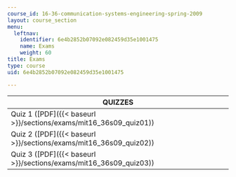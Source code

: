 ```yaml
---
course_id: 16-36-communication-systems-engineering-spring-2009
layout: course_section
menu:
  leftnav:
    identifier: 6e4b2852b07092e082459d35e1001475
    name: Exams
    weight: 60
title: Exams
type: course
uid: 6e4b2852b07092e082459d35e1001475

---
```


| QUIZZES |
| --- |
| Quiz 1 ([PDF]({{< baseurl >}}/sections/exams/mit16_36s09_quiz01)) |
| Quiz 2 ([PDF]({{< baseurl >}}/sections/exams/mit16_36s09_quiz02)) |
| Quiz 3 ([PDF]({{< baseurl >}}/sections/exams/mit16_36s09_quiz03))